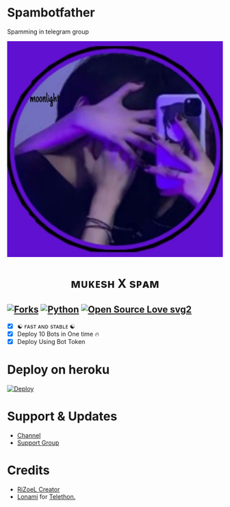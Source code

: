 # Spambotfather
Spamming in telegram group
<p align="center">
  <img src="./resources/logo.jpg" alt="BOT-SPAM Logo">
</p>
<h1 align="center">
  <b>ᴍᴜᴋᴇsʜ X sᴘᴀᴍ</b>
</h1>

[![Forks](https://img.shields.io/github/forks/itz-mst-boy/Spambotfather?style=flat-square&color=orange)](https://github.com/itz-mst-boy/Spambotfather/fork)
[![Python](https://img.shields.io/badge/Python-v3.9.7-blue)](https://www.python.org/)
[![Open Source Love svg2](https://badges.frapsoft.com/os/v2/open-source.svg?v=103)](https://github.com/itz-mst-boy/Spambotfather)   
----
 
- [x] ☯︎ ғᴀsᴛ ᴀɴᴅ sᴛᴀʙʟᴇ ☯︎
- [x] Deploy 10 Bots in One time 🔥
- [x] Deploy Using Bot Token 

# Deploy on heroku

[![Deploy](https://www.herokucdn.com/deploy/button.svg)](https://heroku.com/deploy?template=https://github.com/itz-mst-boy/spambot-heroku)


# Support & Updates
* [Channel](https://t.me/mukhushi_official)
* [Support Group](https://t.me/cbseclass10mcqs)

# Credits
* [RiZoeL Creator](https://github.com/MrRizoel)
* [Lonami](https://github.com/LonamiWebs/) for [Telethon.](https://github.com/LonamiWebs/Telethon)
